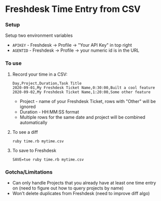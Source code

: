 # Freshdesk Time Entry from CSV

### Setup
Setup two environment variables
* `APIKEY` - Freshdesk -> Profile -> "Your API Key" in top right
* `AGENTID` - Freshdesk -> Profile -> your numeric id is in the URL

### To use
1. Record your time in a CSV:

    ```
    Day,Project,Duration,Task Title
    2020-09-01,My Freshdesk Ticket Name,0:30:00,Built a cool feature
    2020-09-02,My Freshdesk Ticket Name,1:20:00,Some other feature
    ```
    * Project - name of your Freshdesk Ticket, rows with "Other" will be ignored
    * Duration - HH:MM:SS format
    * Multiple rows for the same date and project will be combined automatically
2. To see a diff
    ```
    ruby time.rb mytime.csv
    ```
3. To save to Freshdesk
    ```
    SAVE=tue ruby time.rb mytime.csv
    ```


### Gotcha/Limitations
* Can only handle Projects that you already have at least one time entry on
  (need to figure out how to query projects by name)
* Won't delete duplicates from Freshdesk
  (need to improve diff algo)
